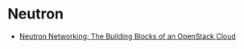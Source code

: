 # Neutron

- [Neutron Networking: The Building Blocks of an OpenStack Cloud](https://developer.rackspace.com/blog/neutron-networking-the-building-blocks-of-an-openstack-cloud/)